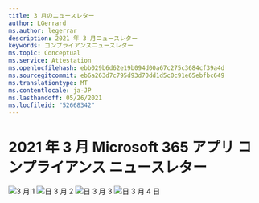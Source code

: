```yaml
---
title: 3 月のニュースレター
author: LGerrard
ms.author: legerrar
description: 2021 年 3 月ニュースレター
keywords: コンプライアンスニュースレター
ms.topic: Conceptual
ms.service: Attestation
ms.openlocfilehash: ebb029b6d62e19b094d00a67c275c3684cf39a4d
ms.sourcegitcommit: eb6a263d7c795d93d70dd1d5c0c91e65ebfbc649
ms.translationtype: MT
ms.contentlocale: ja-JP
ms.lasthandoff: 05/26/2021
ms.locfileid: "52668342"
---
```

# <a name="march-2021-microsoft-365-app-compliance-newsletter"></a>2021 年 3 月 Microsoft 365 アプリ コンプライアンス ニュースレター

![3 月 1 ](https://github.com/MicrosoftDocs/OfficeDocs-AppCompliance-pr/blob/master/Apps/media/March1.PNG)
 ![ 日 3 月 2 ](https://github.com/MicrosoftDocs/OfficeDocs-AppCompliance-pr/blob/master/Apps/media/March2.PNG)
 ![ 日 3 月 3 ](https://github.com/MicrosoftDocs/OfficeDocs-AppCompliance-pr/blob/master/Apps/media/March3.PNG)
 ![ 日 3 月 4 日](https://github.com/MicrosoftDocs/OfficeDocs-AppCompliance-pr/blob/master/Apps/media/March4.PNG)
